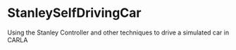 # StanleySelfDrivingCar
Using the Stanley Controller and other techniques to drive a simulated car in CARLA
